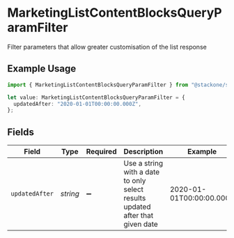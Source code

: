 # MarketingListContentBlocksQueryParamFilter

Filter parameters that allow greater customisation of the list response

## Example Usage

```typescript
import { MarketingListContentBlocksQueryParamFilter } from "@stackone/stackone-client-ts/sdk/models/operations";

let value: MarketingListContentBlocksQueryParamFilter = {
  updatedAfter: "2020-01-01T00:00:00.000Z",
};
```

## Fields

| Field                                                                         | Type                                                                          | Required                                                                      | Description                                                                   | Example                                                                       |
| ----------------------------------------------------------------------------- | ----------------------------------------------------------------------------- | ----------------------------------------------------------------------------- | ----------------------------------------------------------------------------- | ----------------------------------------------------------------------------- |
| `updatedAfter`                                                                | *string*                                                                      | :heavy_minus_sign:                                                            | Use a string with a date to only select results updated after that given date | 2020-01-01T00:00:00.000Z                                                      |